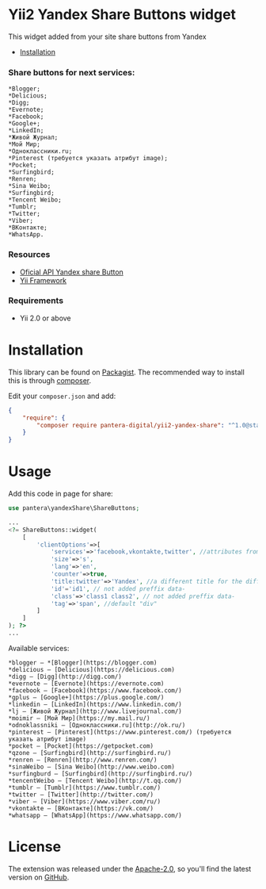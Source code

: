Yii2 Yandex Share Buttons widget
====================

This widget added from your site share buttons from Yandex

* [Installation](#installation)

### Share buttons for next services:


    *Blogger;
    *Delicious;
    *Digg;
    *Evernote;
    *Facebook;
    *Google+;
    *LinkedIn;
    *Живой Журнал;
    *Мой Мир;
    *Одноклассники.ru;
    *Pinterest (требуется указать атрибут image);
    *Pocket;
    *Surfingbird;
    *Renren;
    *Sina Weibo;
    *Surfingbird;
    *Tencent Weibo;
    *Tumblr;
    *Twitter;
    *Viber;
    *ВКонтакте;
    *WhatsApp.


### Resources

* [Oficial API  Yandex share Button](https://tech.yandex.ru/share/doc/dg/add-docpage/)
* [Yii Framework](http://yiiframework.com/)

### Requirements

* Yii 2.0 or above


# Installation

This library can be found on [Packagist](https://packagist.org/packages/pantera-digital/yii2-yandex-share).
The recommended way to install this is through [composer](http://getcomposer.org).

Edit your `composer.json` and add:

```json
{
    "require": {
        "composer require pantera-digital/yii2-yandex-share": "^1.0@stable"
    }
}
```

# Usage

Add this code in page for share:

```php
use pantera\yandexShare\ShareButtons;

...
<?= ShareButtons::widget(
    [
        'clientOptions'=>[
            'services'=>'facebook,vkontakte,twitter', //attributes from official without preffix "data-"
            'size'=>'s',
            'lang'=>'en',
            'counter'=>true,
            'title:twitter'=>'Yandex', //a different title for the different networks
            'id'='id1', // not added preffix data-
            'class'=>'class1 class2', // not added preffix data-
            'tag'=>'span', //default "div" 
        ]
    ]
); ?>
...
```

Available services:

    *blogger — *[Blogger](https://blogger.com)
    *delicious — [Delicious](https://delicious.com)
    *digg — [Digg](http://digg.com/)
    *evernote — [Evernote](https://evernote.com)
    *facebook — [Facebook](https://www.facebook.com/)
    *gplus — [Google+](https://plus.google.com/)
    *linkedin — [LinkedIn](https://www.linkedin.com/)
    *lj — [Живой Журнал](http://www.livejournal.com/)
    *moimir — [Мой Мир](https://my.mail.ru/)
    *odnoklassniki — [Одноклассники.ru](http://ok.ru/)
    *pinterest — [Pinterest](https://www.pinterest.com/) (требуется указать атрибут image)
    *pocket — [Pocket](https://getpocket.com)
    *qzone — [Surfingbird](http://surfingbird.ru/)
    *renren — [Renren](http://www.renren.com/)
    *sinaWeibo — [Sina Weibo](http://www.weibo.com)
    *surfingburd — [Surfingbird](http://surfingbird.ru/)
    *tencentWeibo — [Tencent Weibo](http://t.qq.com/)
    *tumblr — [Tumblr](https://www.tumblr.com/)
    *twitter — [Twitter](http://twitter.com/)
    *viber — [Viber](https://www.viber.com/ru/)
    *vkontakte — [ВКонтакте](https://vk.com/)
    *whatsapp — [WhatsApp](https://www.whatsapp.com/)


# License

The extension was released under the [Apache-2.0](https://opensource.org/licenses/Apache-2.0), so you'll find the latest version on [GitHub](https://github.com/pantera-digital/yii2-yandex-share).
